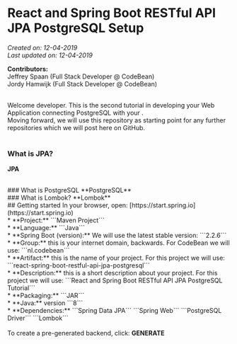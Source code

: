 # React and Spring Boot RESTful API JPA PostgreSQL  Setup

*Created on: 12-04-2019*<br />
*Last updated on: 12-04-2019*

**Contributors:**<br />
Jeffrey Spaan (Full Stack Developer @ CodeBean)<br />
Jordy Hamwijk (Full Stack Developer @ CodeBean)<br />
<br />



Welcome developer. This is the second tutorial in developing your Web Application connecting PostgreSQL with your .<br />
Moving forward, we will use this repository as starting point for any further repositories which we will post here on GitHub.<br />
<br />

### What is JPA?
**JPA**

<br/>
### What is PostgreSQL
**PostgreSQL**

<br/>
### What is Lombok?
**Lombok**

<br />
## Getting started
In your browser, open: [https://start.spring.io](https://start.spring.io)<br />
* **Project:** ```Maven Project```<br />
* **Language:** ```Java```<br />
* **Spring Boot (version):** We will use the latest stable version: ```2.2.6```<br />
* **Group:** this is your internet domain, backwards. For CodeBean we will use: ```nl.codebean```<br />
* **Artifact:** this is the name of your project. For this project we will use: ```react-spring-boot-restful-api-jpa-postgresql```<br />
* **Description:** this is a short description about your project. For this project we will use: ```React and Spring Boot RESTful API JPA PostgreSQL Tutorial```<br />
* **Packaging:** ```JAR```<br />
* **Java:** version ```8```<br />
* **Dependencies:** ```Spring Data JPA``` ```Spring Web``` ```PostgreSQL Driver``` ```Lombok```<br />
<br />
To create a pre-generated backend, click: <strong>GENERATE</strong><br /><br />




